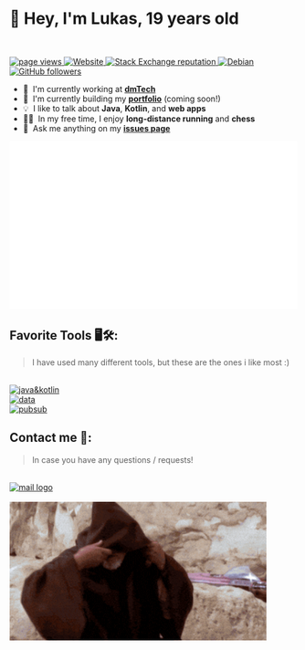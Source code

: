 # 👋 Hey, I'm Lukas, **19** years old

</br>

<p align="left">
  <a href="https://github.com/Waischbrot/Waischbrot">
    <img src="https://komarev.com/ghpvc/?username=waischbrot" alt="page views" />
  </a>
  <a href="https://waischbrot.net">
    <img alt="Website" src="https://img.shields.io/badge/website-down-red">
  </a>
  <a href="https://stackoverflow.com/users/27356488">
    <img alt="Stack Exchange reputation" src="https://img.shields.io/stackexchange/stackoverflow/r/27356488?color=orange&label=reputation&logo=stackoverflow">
  </a>
  <a href="https://www.debian.org/">
    <img alt="Debian" src="https://img.shields.io/badge/System-Debian-informational?style=flat&logo=debian&color=FCC624">
  </a>
  <a href="https://github.com/Waischbrot">
    <img alt="GitHub followers" src="https://img.shields.io/github/followers/Waischbrot?style=flat&logo=github">
  </a>
</p>

- 💼 &nbsp;I'm currently working at **[dmTech]**
- 🌱 &nbsp;I'm currently building my **[portfolio]** (coming soon!)
- 💡 &nbsp;I like to talk about **Java**, **Kotlin**, and **web apps**
- 🏃‍♂️ &nbsp;In my free time, I enjoy **long-distance running** and **chess**
- 📯 &nbsp;Ask me anything on my **[issues page]**

<a href="#waischbrot-title">
    <img src="https://raw.githubusercontent.com/Waischbrot/github-stats-transparent/output/generated/overview.svg" alt="waischbrot"/>
</a>

</br>

## Favorite Tools 🖥️🛠:
> I have used many different tools, but these are the ones i like most :)

</br>
  
<a href="https://waischbrot.net">
    <img src="https://skillicons.dev/icons?i=java,kotlin,maven,gradle,spring,hibernate" alt="java&kotlin">
    </br>
    <img src="https://skillicons.dev/icons?i=mysql,elasticsearch,mongodb,postgres" alt="data">
    </br>
    <img src="https://skillicons.dev/icons?i=redis,kafka" alt="pubsub">
</a>

## Contact me 🍔:
> In case you have any questions / requests!

</br>
<a href="mailto:lukas.bollhoefer@gmx.de" target="_blank" rel="noopener noreferrer"> <img src="https://img.shields.io/static/v1?message=lukas.bollhoefer@gmx.de&logo=maildotru&label=&color=4CAF50&logoColor=white&labelColor=&style=for-the-badge" height="40" alt="mail logo"  /></a>
</br>
</br>
<img width="450" alt="GIF" src="https://github.com/Waischbrot/Waischbrot/blob/main/assets/contact_me.gif">

[dmTech]: https://www.dm-jobs.com/dmTECH/?locale=de_DE "dmTech"
[portfolio]: https://waischbrot.net "My Portfolio"
[issues page]: https://github.com/Waischbrot/Waischbrot/issues "Waischbrot/issues"
